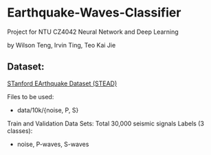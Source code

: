 # Earthquake-Waves-Classifier
Project for NTU CZ4042 Neural Network and Deep Learning

by Wilson Teng, Irvin Ting, Teo Kai Jie

## Dataset:   
[STanford EArthquake Dataset (STEAD)](https://github.com/smousavi05/STEAD)


Files to be used:
- data/10k/{noise, P, S}

Train and Validation Data Sets: Total 30,000 seismic signals
Labels (3 classes): 
- noise, P-waves, S-waves
